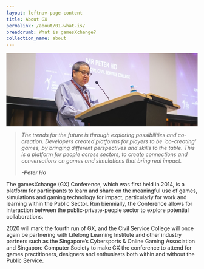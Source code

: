 ```yaml
---
layout: leftnav-page-content
title: About GX
permalink: /about/01-what-is/
breadcrumb: What is gamesXchange?
collection_name: about
---
```


<img src="/images/peterho.jpg" align="center">

> *The trends for the future is through exploring possibilities and co-creation. Developers created platforms for players to be 'co-creating' games, by bringing different perspectives and skills to the table. This is a platform for people across sectors, to create connections and conversations on games and simulations that bring real impact.*
> 
> ***-Peter Ho***

The gamesXchange (GX) Conference, which was first held in 2014, is a platform for participants to learn and share on the meaningful use of games, simulations and gaming technology for impact, particularly for work and learning within the Public Sector. Run biennially, the Conference allows for interaction between the public-private-people sector to explore potential collaborations. 

2020 will mark the fourth run of GX, and the Civil Service College will once again be partnering with Lifelong Learning Institute and other industry partners such as the Singapore’s Cybersports & Online Gaming Association and Singapore Computer Society to make GX the conference to attend for games practitioners, designers and enthusiasts both within and without the Public Service.
